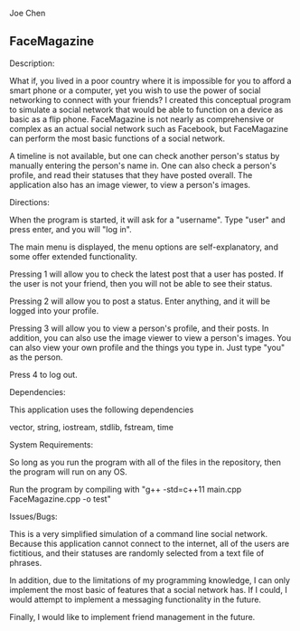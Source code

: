 Joe Chen

FaceMagazine
---------------

Description:

What if, you lived in a poor country where it is impossible for you to afford a smart phone or a computer, yet you wish to use the power of social networking to connect with your friends? I created this conceptual program to simulate a social network that would be able to function on a device as basic as a flip phone. FaceMagazine is not nearly as comprehensive or complex as an actual social network such as Facebook, but FaceMagazine can perform the most basic functions of a social network. 

A timeline is not available, but one can check another person's status by manually entering the person's name in. One can also check a person's profile, and read their statuses that they have posted overall. The application also has an image viewer, to view a person's images.


Directions:

When the program is started, it will ask for a "username". Type "user" and press enter, and you will "log in".

The main menu is displayed, the menu options are self-explanatory, and some offer extended functionality.

Pressing 1 will allow you to check the latest post that a user has posted. If the user is not your friend, then you will not be able to see their status.

Pressing 2 will allow you to post a status. Enter anything, and it will be logged into your profile.

Pressing 3 will allow you to view a person's profile, and their posts. In addition, you can also use the image viewer to view a person's images. You can also view your own profile and the things you type in. Just type "you" as the person.

Press 4 to log out. 


Dependencies:

This application uses the following dependencies

vector,
string,
iostream,
stdlib,
fstream,
time


System Requirements:

So long as you run the program with all of the files in the repository, then the program will run on any OS.

Run the program by compiling with "g++ -std=c++11 main.cpp FaceMagazine.cpp -o test"


Issues/Bugs:

This is a very simplified simulation of a command line social network. Because this application cannot connect to the internet, all of the users are fictitious, and their statuses are randomly selected from a text file of phrases.

In addition, due to the limitations of my programming knowledge, I can only implement the most basic of features that a social network has. If I could, I would attempt to implement a messaging functionality in the future.

Finally, I would like to implement friend management in the future.
